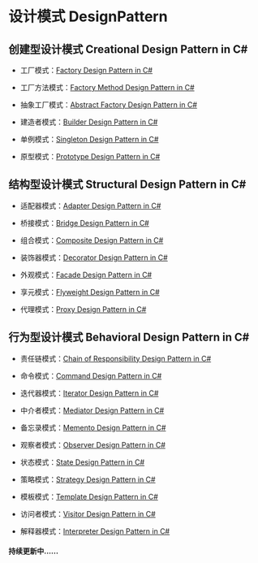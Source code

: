 # 设计模式 DesignPattern
## 创建型设计模式 Creational Design Pattern in C# 
- 工厂模式：[Factory Design Pattern in C#](https://github.com/jack-ningtz/DesignPattern/blob/main/FactoryDesignPattern "Factory Design")

- 工厂方法模式：[Factory Method Design Pattern in C#](https://github.com/jack-ningtz/DesignPattern/tree/main/FactoryMethodDesignPattern "Factory Method Design")

- 抽象工厂模式：[Abstract Factory Design Pattern in C#](https://github.com/jack-ningtz/DesignPattern/tree/main/AbstractFactoryDesignPattern "Abstract Factory Design")

- 建造者模式：[Builder Design Pattern in C#](https://github.com/jack-ningtz/DesignPattern/tree/main/BuilderDesignPattern "Builder Design")

- 单例模式：[Singleton Design Pattern in C#](https://github.com/jack-ningtz/DesignPattern/tree/main/SingletonDesignPattern "Singleton Design")

- 原型模式：[Prototype Design Pattern in C#](https://github.com/jack-ningtz/DesignPattern/tree/main/PrototypeDesignPattern "Prototype  Design")

## 结构型设计模式 Structural Design Pattern in C# 
- 适配器模式：[Adapter Design Pattern in C#](https://github.com/jack-ningtz/DesignPattern/tree/main/AdapterDesignPattern "Adapter  Design")

- 桥接模式：[Bridge Design Pattern in C#](https://github.com/jack-ningtz/DesignPattern/tree/main/BridgeDesignPattern "Bridge  Design")

- 组合模式：[Composite Design Pattern in C#](https://github.com/jack-ningtz/DesignPattern/tree/main/CompositeDesignPattern "Composite  Design")

- 装饰器模式：[Decorator Design Pattern in C#](https://github.com/jack-ningtz/DesignPattern/tree/main/DecoratorDesignPattern "Decorator  Design")

- 外观模式：[Facade Design Pattern in C#](https://github.com/jack-ningtz/DesignPattern/tree/main/FacadeDesignPattern "Facade  Design")

- 享元模式：[Flyweight Design Pattern in C#](https://github.com/jack-ningtz/DesignPattern/tree/main/FlyweightDesignPattern "Flyweight  Design")

- 代理模式：[Proxy Design Pattern in C#](https://github.com/jack-ningtz/DesignPattern/tree/main/ProxyDesignPattern "Proxy  Design")

## 行为型设计模式 Behavioral Design Pattern in C# 
- 责任链模式：[Chain of Responsibility Design Pattern in C#](https://github.com/jack-ningtz/DesignPattern/tree/main/ChainOfResponsibilityDesignPattern "Chain of Responsibility Design")

- 命令模式：[Command Design Pattern in C#](https://github.com/jack-ningtz/DesignPattern/tree/main/CommandDesignPattern "Command  Design")

- 迭代器模式：[Iterator Design Pattern in C#](https://github.com/jack-ningtz/DesignPattern/tree/main/IteratorDesignPattern "Iterator  Design")

- 中介者模式：[Mediator Design Pattern in C#](https://github.com/jack-ningtz/DesignPattern/tree/main/MediatorDesignPattern "Mediator  Design")

- 备忘录模式：[Memento Design Pattern in C#](https://github.com/jack-ningtz/DesignPattern/tree/main/MementoDesignPattern "Memento  Design")

- 观察者模式：[Observer Design Pattern in C#](https://github.com/jack-ningtz/DesignPattern/tree/main/ObserverDesignPattern "Observer  Design")

- 状态模式：[State Design Pattern in C#](https://github.com/jack-ningtz/DesignPattern/tree/main/StateDesignPattern "State  Design")

- 策略模式：[Strategy Design Pattern in C#](https://github.com/jack-ningtz/DesignPattern/tree/main/StrategyDesignPattern "Strategy  Design")

- 模板模式：[Template Design Pattern in C#](https://github.com/jack-ningtz/DesignPattern/tree/main/TemplateDesignPattern "Template  Design")

- 访问者模式：[Visitor Design Pattern in C#](https://github.com/jack-ningtz/DesignPattern/tree/main/VisitorDesignPattern "Visitor  Design")

- 解释器模式：[Interpreter Design Pattern in C#](https://github.com/jack-ningtz/DesignPattern/tree/main/InterpreterDesignPattern "Interpreter  Design")
#### 持续更新中......